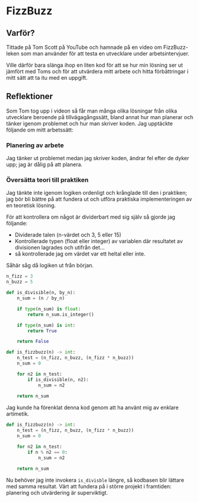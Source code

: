 # FizzBuzz

## Varför?

Tittade på Tom Scott på YouTube och hamnade på en video om FizzBuzz-leken som man använder för att testa en utvecklare under arbetsintervjuer.

Ville därför bara slänga ihop en liten kod för att se hur min lösning ser ut jämfört med Toms och för att utvärdera mitt arbete och hitta förbättringar i mitt sätt att ta itu med en uppgift.

## Reflektioner

Som Tom tog upp i videon så får man många olika lösningar från olika utvecklare beroende på tillvägagångssätt, bland annat hur man planerar och tänker igenom problemet och hur man skriver koden. Jag upptäckte följande om mitt arbetssätt:

### Planering av arbete

Jag tänker ut problemet medan jag skriver koden, ändrar fel efter de dyker upp; jag är dålig på att planera.

### Översätta teori till praktiken

Jag tänkte inte igenom logiken ordenligt och krånglade till den i praktiken; jag bör bli bättre på att fundera ut och utföra praktiska implementeringen av en teoretisk lösning.

För att kontrollera om något är dividerbart med sig själv så gjorde jag följande:

- Dividerade talen (n-värdet och 3, 5 eller 15)
- Kontrollerade typen (float eller integer) av variablen där resultatet av divisionen lagrades och utifrån det...
- så kontrollerade jag om värdet var ett heltal eller inte.

Såhär såg då logiken ut från början.

```python
n_fizz = 3
n_buzz = 5

def is_divisible(n, by_n):
    n_sum = (n / by_n)

    if type(n_sum) is float:
        return n_sum.is_integer()

    if type(n_sum) is int:
        return True

    return False

def is_fizzbuzz(n) -> int:
    n_test = (n_fizz, n_buzz, (n_fizz * n_buzz))
    n_sum = 0

    for n2 in n_test:
        if is_divisible(n, n2):
            n_sum = n2
    
    return n_sum
```

Jag kunde ha förenklat denna kod genom att ha använt mig av enklare artimetik.

```python
def is_fizzbuzz(n) -> int:
    n_test = (n_fizz, n_buzz, (n_fizz * n_buzz))
    n_sum = 0

    for n2 in n_test:
        if n % n2 == 0:
            n_sum = n2
    
    return n_sum
```

Nu behöver jag inte invokera `is_divisble` längre, så kodbasen blir lättare med samma resultat. Värt att fundera på i större projekt i framtiden: planering och utvärdering är superviktigt.
